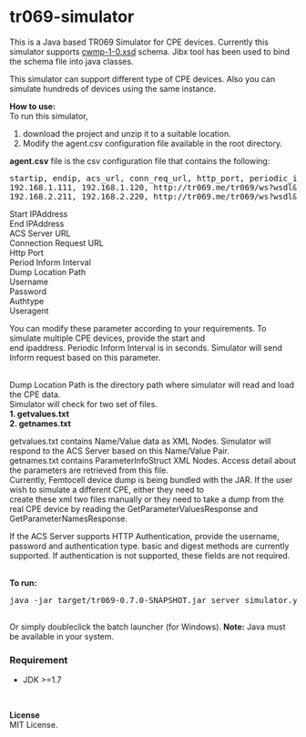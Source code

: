 tr069-simulator
===============

This is a Java based TR069 Simulator for CPE devices. Currently this simulator supports <a href="http://www.broadband-forum.org/cwmp/cwmp-1-0.xsd">cwmp-1-0.xsd</a>
schema. Jibx tool has been used to bind the schema file into java classes.

This simulator can support different type of CPE devices. Also you can simulate hundreds of devices using the same instance.

<b>How to use:</b><br>
To run this simulator,<br> 
1. download the project and unzip it to a suitable location.<br>
2. Modify the agent.csv configuration file available in the root directory.<br>

<b>agent.csv</b> file is the csv configuration file that contains the following:<br>
<div class="highlight"><pre>
<span class="c1">startip, endip, acs_url, conn_req_url, http_port, periodic_inform, dump_location, username, password, authtype, useragent, xmlformat</span>
<span class="kd">192.168.1.111, 192.168.1.120, http://tr069.me/tr069/ws?wsdl&probe=257ebf, /wsdl, 8035, 300, /dump/microcell/, user1, passwd1, basic, TR069 Simulator, stripdec</span>
<span class="kd">192.168.2.211, 192.168.2.220, http://tr069.me/tr069/ws?wsdl&probe=257ebf, /wsdl, 8035, 300, /dump/microcell/, user1, passwd1, basic, TR069 Simulator, stripdec</span>
</pre></div>
Start IPAddress <br> 
End IPAddress<br>
ACS Server URL<br>
Connection Request URL<br>
Http Port<br>
Period Inform Interval<br>
Dump Location Path<br>
Username<br>
Password<br>
Authtype<br>
Useragent<br>

You can modify these parameter according to your requirements. To simulate multiple CPE devices, provide the start and<br>
end ipaddress. Periodic Inform Interval is in seconds. Simulator will send Inform request based on this parameter.<br><br> 

Dump Location Path is the directory path where simulator will read and load the CPE data. <br>
Simulator will check for two set of files.<br>
<b>1. getvalues.txt</b><br>
<b>2. getnames.txt</b><br>

getvalues.txt contains Name/Value data as XML Nodes. Simulator will respond to the ACS Server based on this Name/Value Pair.<br>
getnames.txt contains ParameterInfoStruct XML Nodes. Access detail about the parameters are retrieved from this file.
<br>
Currently, Femtocell device dump is being bundled with the JAR. If the user wish to simulate a different CPE, either they need to <br>
create these xml two files manually or they need to take a dump from the real CPE device by reading the GetParameterValuesResponse
and GetParameterNamesResponse.<br>

If the ACS Server supports HTTP Authentication, provide the username, password and authentication type. basic and digest 
methods are currently supported. If authentication is not supported, these fields are not required.<br><br>

<b>To run:</b><br>
<div class="highlight"><pre>
java -jar target/tr069-0.7.0-SNAPSHOT.jar server simulator.yml<br>
</pre></div>
Or simply doubleclick the batch launcher (for Windows).
<b>Note:</b> Java must be available in your system.

### Requirement

- JDK >=1.7

<br>

<b>License</b><br>
MIT License.<br>



